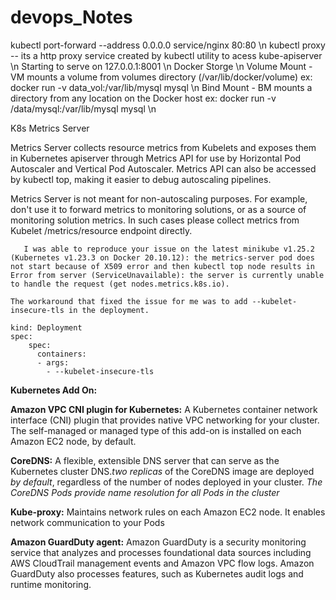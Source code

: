 # devops_Notes


kubectl port-forward --address 0.0.0.0 service/nginx 80:80 \n
kubectl proxy -- its a http proxy service created by kubectl utility to acess kube-apiserver  \n
Starting to serve on 127.0.0.1:8001 \n
Docker Storge \n
  Volume Mount - VM mounts a volume from volumes directory (/var/lib/docker/volume) ex: docker run -v data_vol:/var/lib/mysql mysql \n
  Bind Mount   - BM mounts a directory from any location on the Docker host ex: docker run -v /data/mysql:/var/lib/mysql mysql \n

K8s Metrics Server

  Metrics Server collects resource metrics from Kubelets and exposes them in Kubernetes apiserver through Metrics API for use by Horizontal Pod Autoscaler and Vertical Pod Autoscaler. Metrics API can also be accessed by kubectl top, making it easier to debug autoscaling pipelines.

  Metrics Server is not meant for non-autoscaling purposes. For example, don't use it to forward metrics to monitoring solutions, or as a source of monitoring solution metrics. In such cases please collect metrics from Kubelet /metrics/resource endpoint directly.
       
       I was able to reproduce your issue on the latest minikube v1.25.2 (Kubernetes v1.23.3 on Docker 20.10.12): the metrics-server pod does not start because of X509 error and then kubectl top node results in Error from server (ServiceUnavailable): the server is currently unable to handle the request (get nodes.metrics.k8s.io).

    The workaround that fixed the issue for me was to add --kubelet-insecure-tls in the deployment.

    kind: Deployment
    spec:
        spec:
          containers:
          - args:
            - --kubelet-insecure-tls

 

**Kubernetes Add On:**

  **Amazon VPC CNI plugin for Kubernetes:** A Kubernetes container network interface (CNI) plugin that provides native VPC networking for your cluster. The self-managed or managed type of this add-on is installed on each Amazon EC2 node, by default. 
  
  **CoreDNS:** A flexible, extensible DNS server that can serve as the Kubernetes cluster DNS._two replicas_ of the CoreDNS image are deployed _by default_, regardless of the number of nodes deployed in your cluster. _The CoreDNS Pods provide name resolution for all Pods in the cluster_ 
  
  **Kube-proxy:**  Maintains network rules on each Amazon EC2 node. It enables network communication to your Pods
  
  **Amazon GuardDuty agent:** Amazon GuardDuty is a security monitoring service that analyzes and processes foundational data sources including AWS CloudTrail management events and Amazon VPC flow logs. Amazon GuardDuty also processes features, such as Kubernetes audit logs and runtime monitoring.
